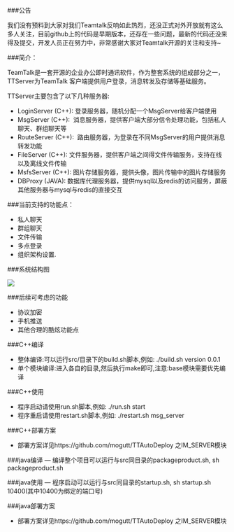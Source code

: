###公告

我们没有预料到大家对我们Teamtalk反响如此热烈，还没正式对外开放就有这么多人关注，目前github上的代码是早期版本，还存在一些问题，最新的代码还没来得及提交，开发人员正在努力中，非常感谢大家对Teamtalk开源的关注和支持~

###简介：

TeamTalk是一套开源的企业办公即时通讯软件，作为整套系统的组成部分之一，TTServer为TeamTalk 客户端提供用户登录，消息转发及存储等基础服务。

TTServer主要包含了以下几种服务器:

- LoginServer (C++): 登录服务器，随机分配一个MsgServer给客户端使用
- MsgServer (C++):  消息服务器，提供客户端大部分信令处理功能，包括私人聊天、群组聊天等
- RouteServer (C++):  路由服务器，为登录在不同MsgServer的用户提供消息转发功能
- FileServer (C++): 文件服务器，提供客户端之间得文件传输服务，支持在线以及离线文件传输
- MsfsServer (C++): 图片存储服务器，提供头像，图片传输中的图片存储服务
- DBProxy (JAVA): 数据库代理服务器，提供mysql以及redis的访问服务，屏蔽其他服务器与mysql与redis的直接交互


###当前支持的功能点：

- 私人聊天
- 群组聊天
- 文件传输
- 多点登录
- 组织架构设置.


###系统结构图

![](https://github.com/mogutt/TTServer/blob/master/docs/pics/server.png)


###后续可考虑的功能

- 协议加密
- 手机推送
- 其他合理的酷炫功能点


###C++编译
- 整体编译:可以运行src/目录下的build.sh脚本,例如: ./build.sh version 0.0.1
- 单个模块编译:进入各自的目录,然后执行make即可,注意:base模块需要优先编译

###C++使用
- 程序启动请使用run.sh脚本,例如: ./run.sh start
- 程序重启请使用restart.sh脚本,例如: ./restart.sh msg_server

###C++部署方案
- 部署方案详见https://github.com/mogutt/TTAutoDeploy 之IM_SERVER模块


###java编译
— 编译整个项目可以运行与src同目录的packageproduct.sh, sh packageproduct.sh

###java使用
— 程序启动可以运行与src同目录的startup.sh, sh startup.sh 10400(其中10400为绑定的端口号)

###java部署方案
- 部署方案详见https://github.com/mogutt/TTAutoDeploy 之IM_SERVER模块
